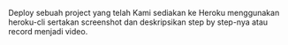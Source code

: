 Deploy sebuah project yang telah Kami sediakan ke Heroku menggunakan heroku-cli sertakan screenshot dan deskripsikan step by step-nya atau record menjadi video.
